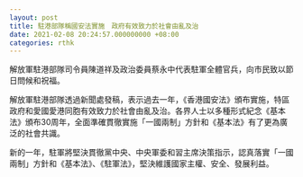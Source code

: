 ```yaml
---
layout: post
title: 駐港部隊稱國安法實施　政府有效致力於社會由亂及治
date: 2021-02-08 20:24:57.000000000 +08:00
categories: rthk
---
```


解放軍駐港部隊司令員陳道祥及政治委員蔡永中代表駐軍全體官兵，向市民致以節日問候和祝福。

解放軍駐港部隊透過新聞處發稿，表示過去一年，《香港國安法》頒布實施，特區政府和愛國愛港同胞有效致力於社會由亂及治。各界人士以多種形式紀念《基本法》頒布30周年，全面準確貫徹實施「一國兩制」方針和《基本法》有了更為廣泛的社會共識。

新的一年，駐軍將堅決貫徹黨中央、中央軍委和習主席決策指示，認真落實「一國兩制」方針和《基本法》、《駐軍法》，堅決維護國家主權、安全、發展利益。
